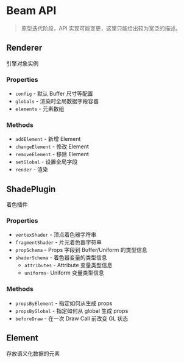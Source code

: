 # Beam API
> 原型迭代阶段，API 实现可能变更，这里只能给出较为宽泛的描述。


## Renderer
引擎对象实例

### Properties
* `config` - 默认 Buffer 尺寸等配置
* `globals` - 渲染时全局数据字段容器
* `elements` - 元素数组

### Methods
* `addElement` - 新增 Element
* `changeElement` - 修改 Element
* `removeElement` - 移除 Element
* `setGlobal` - 设置全局字段
* `render` - 渲染


## ShadePlugin
着色插件

### Properties
* `vertexShader` - 顶点着色器字符串
* `fragmentShader` - 片元着色器字符串
* `propSchema` - Props 字段到 Buffer/Uniform 的类型信息
* `shaderSchema` - 着色器变量的类型信息
  * `attributes` - Attribute 变量类型信息
  * `uniforms`- Uniform 变量类型信息

### Methods
* `propsByElement` - 指定如何从生成 props
* `propsByGlobal` - 指定如何从 global 生成 props
* `beforeDraw` - 在一次 Draw Call 前改变 GL 状态


## Element
存放语义化数据的元素
